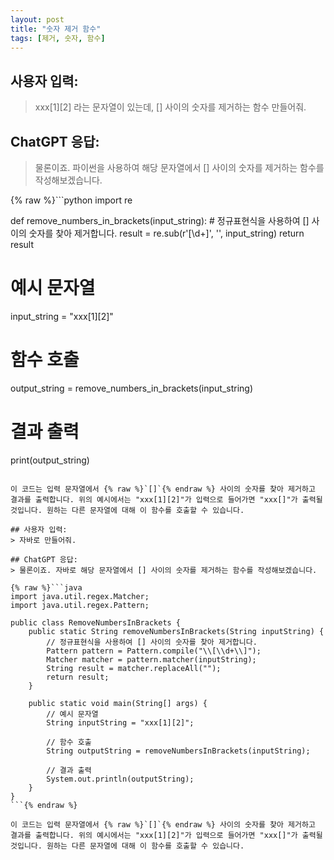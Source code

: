 ```yaml
---
layout: post
title: "숫자 제거 함수"
tags: [제거, 숫자, 함수]
---
```


## 사용자 입력:
> xxx[1][2] 라는 문자열이 있는데, [] 사이의 숫자를 제거하는 함수 만들어줘.

## ChatGPT 응답:
> 물론이죠. 파이썬을 사용하여 해당 문자열에서 [] 사이의 숫자를 제거하는 함수를 작성해보겠습니다.

{% raw %}```python
import re

def remove_numbers_in_brackets(input_string):
    # 정규표현식을 사용하여 [] 사이의 숫자를 찾아 제거합니다.
    result = re.sub(r'\[\d+\]', '', input_string)
    return result

# 예시 문자열
input_string = "xxx[1][2]"

# 함수 호출
output_string = remove_numbers_in_brackets(input_string)

# 결과 출력
print(output_string)
```{% endraw %}

이 코드는 입력 문자열에서 {% raw %}`[]`{% endraw %} 사이의 숫자를 찾아 제거하고 결과를 출력합니다. 위의 예시에서는 "xxx[1][2]"가 입력으로 들어가면 "xxx[]"가 출력될 것입니다. 원하는 다른 문자열에 대해 이 함수를 호출할 수 있습니다.

## 사용자 입력:
> 자바로 만들어줘.

## ChatGPT 응답:
> 물론이죠. 자바로 해당 문자열에서 [] 사이의 숫자를 제거하는 함수를 작성해보겠습니다.

{% raw %}```java
import java.util.regex.Matcher;
import java.util.regex.Pattern;

public class RemoveNumbersInBrackets {
    public static String removeNumbersInBrackets(String inputString) {
        // 정규표현식을 사용하여 [] 사이의 숫자를 찾아 제거합니다.
        Pattern pattern = Pattern.compile("\\[\\d+\\]");
        Matcher matcher = pattern.matcher(inputString);
        String result = matcher.replaceAll("");
        return result;
    }

    public static void main(String[] args) {
        // 예시 문자열
        String inputString = "xxx[1][2]";

        // 함수 호출
        String outputString = removeNumbersInBrackets(inputString);

        // 결과 출력
        System.out.println(outputString);
    }
}
```{% endraw %}

이 코드는 입력 문자열에서 {% raw %}`[]`{% endraw %} 사이의 숫자를 찾아 제거하고 결과를 출력합니다. 위의 예시에서는 "xxx[1][2]"가 입력으로 들어가면 "xxx[]"가 출력될 것입니다. 원하는 다른 문자열에 대해 이 함수를 호출할 수 있습니다.

